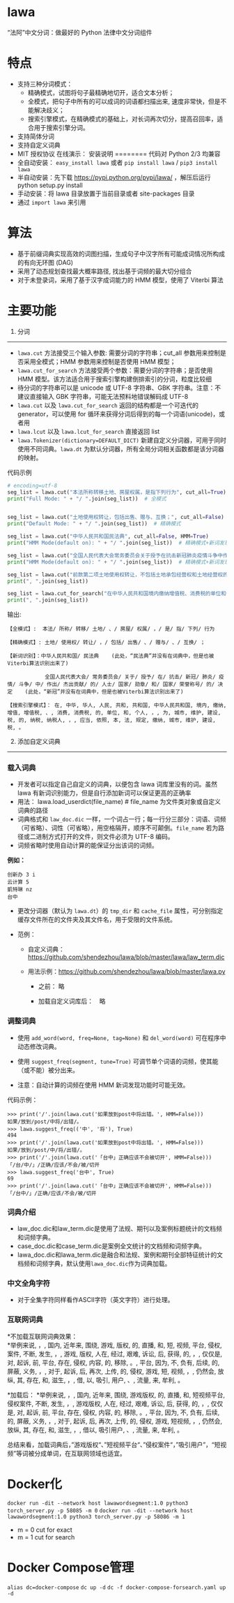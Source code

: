 # lawa
“法阿”中文分词：做最好的 Python 法律中文分词组件

特点
====
-  支持三种分词模式：
   -  精确模式，试图将句子最精确地切开，适合文本分析；
   -  全模式，把句子中所有的可以成词的词语都扫描出来,
      速度非常快，但是不能解决歧义；
   -  搜索引擎模式，在精确模式的基础上，对长词再次切分，提高召回率，适合用于搜索引擎分词。
-  支持简体分词
-  支持自定义词典
-  MIT 授权协议
在线演示： 
安装说明
========
代码对 Python 2/3 均兼容
-  全自动安装： ``easy_install lawa`` 或者 ``pip install lawa`` / ``pip3 install lawa``
-  半自动安装：先下载 https://pypi.python.org/pypi/lawa/ ，解压后运行
   python setup.py install
-  手动安装：将 lawa 目录放置于当前目录或者 site-packages 目录
-  通过 ``import lawa`` 来引用

算法
========
* 基于前缀词典实现高效的词图扫描，生成句子中汉字所有可能成词情况所构成的有向无环图 (DAG)
* 采用了动态规划查找最大概率路径, 找出基于词频的最大切分组合
* 对于未登录词，采用了基于汉字成词能力的 HMM 模型，使用了 Viterbi 算法

主要功能
=======
1. 分词
--------
* `lawa.cut` 方法接受三个输入参数: 需要分词的字符串；cut_all 参数用来控制是否采用全模式；HMM 参数用来控制是否使用 HMM 模型；
* `lawa.cut_for_search` 方法接受两个参数：需要分词的字符串；是否使用 HMM 模型。该方法适合用于搜索引擎构建倒排索引的分词，粒度比较细
* 待分词的字符串可以是 unicode 或 UTF-8 字符串、GBK 字符串。注意：不建议直接输入 GBK 字符串，可能无法预料地错误解码成 UTF-8
* `lawa.cut` 以及 `lawa.cut_for_search` 返回的结构都是一个可迭代的 generator，可以使用 for 循环来获得分词后得到的每一个词语(unicode)，或者用
* `lawa.lcut` 以及 `lawa.lcut_for_search` 直接返回 list
* `lawa.Tokenizer(dictionary=DEFAULT_DICT)` 新建自定义分词器，可用于同时使用不同词典。`lawa.dt` 为默认分词器，所有全局分词相关函数都是该分词器的映射。

代码示例

```python
# encoding=utf-8
seg_list = lawa.cut("本法所称转移土地、房屋权属，是指下列行为", cut_all=True)
print("Full Mode: " + "/ ".join(seg_list))  # 全模式


seg_list = lawa.cut("土地使用权转让，包括出售、赠与、互换；", cut_all=False)
print("Default Mode: " + "/ ".join(seg_list))  # 精确模式

seg_list = lawa.cut("中华人民共和国民法典", cut_all=False, HMM=True)
print("HMM Mode(default on): " + "/ ".join(seg_list))  # 精确模式+新词发现模型(默认开启)

seg_list = lawa.cut("全国人民代表大会常务委员会关于授予在抗击新冠肺炎疫情斗争中作出杰出贡献的人士国家勋章和国家荣誉称号的决定", cut_all=False, HMM=True)
print("HMM Mode(default on): " + "/ ".join(seg_list))  # 精确模式+新词发现模型(默认开启)

seg_list = lawa.cut("前款第二项土地使用权转让，不包括土地承包经营权和土地经营权的转移。")  # 默认是精确模式
print(", ".join(seg_list))

seg_list = lawa.cut_for_search("在中华人民共和国境内缴纳增值税、消费税的单位和个人，为城市维护建设税的纳税人，应当依照本法规定缴纳城市维护建设税。")  # 搜索引擎模式
print(", ".join(seg_list))
```

输出:

    【全模式】:  本法/ 所称/ 转移/ 土地/ 、/ 房屋/ 权属/ ，/ 是/ 指/ 下列/ 行为

    【精确模式】: 土地/ 使用权/ 转让/ ，/ 包括/ 出售/ 、/ 赠与/ 、/ 互换/ ；

    【新词识别】：中华人民共和国/ 民法典    (此处，“民法典”并没有在词典中，但是也被Viterbi算法识别出来了)
    
                全国人民代表大会/ 常务委员会/ 关于/ 授予/ 在/ 抗击/ 新冠/ 肺炎/ 疫情/ 斗争/ 中/ 作出/ 杰出贡献/ 的/ 人士/ 国家/ 勋章/ 和/ 国家/ 荣誉称号/ 的/ 决定    (此处，“新冠”并没有在词典中，但是也被Viterbi算法识别出来了)

    【搜索引擎模式】： 在, 中华, 华人, 人民, 共和, 共和国, 中华人民共和国, 境内, 缴纳, 增值, 增值税, 、, 消费, 消费税, 的, 单位, 和, 个人, ，, 为, 城市, 维护, 建设, 税, 的, 纳税, 纳税人, ，, 应当, 依照, 本, 法, 规定, 缴纳, 城市, 维护, 建设, 税, 。

2. 添加自定义词典
----------------

### 载入词典

* 开发者可以指定自己自定义的词典，以便包含 lawa 词库里没有的词。虽然 lawa 有新词识别能力，但是自行添加新词可以保证更高的正确率
* 用法： lawa.load_userdict(file_name) # file_name 为文件类对象或自定义词典的路径
* 词典格式和 `law_doc.dic` 一样，一个词占一行；每一行分三部分：词语、词频（可省略）、词性（可省略），用空格隔开，顺序不可颠倒。`file_name` 若为路径或二进制方式打开的文件，则文件必须为 UTF-8 编码。
* 词频省略时使用自动计算的能保证分出该词的词频。

**例如：**

```
创新办 3 i
云计算 5
凱特琳 nz
台中
```

* 更改分词器（默认为 `lawa.dt`）的 `tmp_dir` 和 `cache_file` 属性，可分别指定缓存文件所在的文件夹及其文件名，用于受限的文件系统。

* 范例：

    * 自定义词典：https://github.com/shendezhou/lawa/blob/master/lawa/law_term.dic

    * 用法示例：https://github.com/shendezhou/lawa/blob/master/lawa.py


        * 之前： 略

        * 加载自定义词库后：　略 

### 调整词典

* 使用 `add_word(word, freq=None, tag=None)` 和 `del_word(word)` 可在程序中动态修改词典。
* 使用 `suggest_freq(segment, tune=True)` 可调节单个词语的词频，使其能（或不能）被分出来。

* 注意：自动计算的词频在使用 HMM 新词发现功能时可能无效。

代码示例：

```pycon
>>> print('/'.join(lawa.cut('如果放到post中将出错。', HMM=False)))
如果/放到/post/中将/出错/。
>>> lawa.suggest_freq(('中', '将'), True)
494
>>> print('/'.join(lawa.cut('如果放到post中将出错。', HMM=False)))
如果/放到/post/中/将/出错/。
>>> print('/'.join(lawa.cut('「台中」正确应该不会被切开', HMM=False)))
「/台/中/」/正确/应该/不会/被/切开
>>> lawa.suggest_freq('台中', True)
69
>>> print('/'.join(lawa.cut('「台中」正确应该不会被切开', HMM=False)))
「/台中/」/正确/应该/不会/被/切开
```

### 词典介绍

* law_doc.dic和law_term.dic是使用了法规、期刊以及案例标题统计的文档频和词频字典。
* case_doc.dic和case_term.dic是案例全文统计的文档频和词频字典。
* lawa_doc.dic和lawa_term.dic是融合和法规、案例和期刊全部特征统计的文档频和词频字典，默认使用`lawa_doc.dic`作为词典加载。

### 中文全角字符

* 对于全集字符同样看作ASCII字符（英文字符）进行处理。

### 互联网词典

*不加载互联网词典效果：  
*举例来说, ，, 国内, 近年来, 围绕, 游戏, 版权, 的, 直播, 和, 短, 视频, 平台, 侵权, 案件, 不断, 发生, ，, 游戏, 版权, 人在, 经过, 艰难, 诉讼, 后, 获得, 的, ，, 仅仅是, 对, 起诉, 前, 平台, 存在, 侵权, 内容, 的, 移除, 。, 平台, 因为, 不, 负有, 后续, 的, 屏蔽, 义务, ，, 对于, 起诉, 后, 再次, 上传, 的, 侵权, 游戏, 短, 视频, ，, 仍然会, 放纵, 其, 存在, 和, 滋生, ，, 借, 以, 吸引, 用户, 、, 流量, 来, 牟利, 。

*加载后：
*举例来说, ，, 国内, 近年来, 围绕, 游戏版权, 的, 直播, 和, 短视频平台, 侵权案件, 不断, 发生, ，, 游戏版权, 人在, 经过, 艰难, 诉讼, 后, 获得, 的, ，, 仅仅是, 对, 起诉, 前, 平台, 存在, 侵权, 内容, 的, 移除, 。, 平台, 因为, 不, 负有, 后续, 的, 屏蔽, 义务, ，, 对于, 起诉, 后, 再次, 上传, 的, 侵权, 游戏, 短视频, ，, 仍然会, 放纵, 其, 存在, 和, 滋生, ，, 借以, 吸引用户, 、, 流量, 来, 牟利, 。

总结来看，加载词典后，”游戏版权“、”短视频平台“、”侵权案件“，”吸引用户”，“短视频”等词被分成单词，在互联网领域也适宜。

# Docker化
`docker run -dit --network host lawawordsegment:1.0 python3 torch_server.py -p 58085 -m 0`
`docker run -dit --network host lawawordsegment:1.0 python3 torch_server.py -p 58086 -m 1`

* m = 0 cut for exact
* m = 1 cut for search

# Docker Compose管理
`alias dc=docker-compose`
`dc up -d`
`dc -f docker-compose-forsearch.yaml up -d`